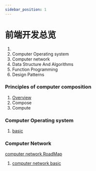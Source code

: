 ```yaml
---
sidebar_position: 1
---
```



# 前端开发总览

1. 
2. Computer Operating system
3. Computer network
4. Data Structure And Algorithms
5. Function Programming
6. Design Patterns


### Principles of computer composition

1. [Overview](./Program%20Capability/computer%20Operating%20System/Overview.md) 
2. Compose 
3. Compute


### Computer Operating system 

1. [basic](./Program%20Capability/Operating%20System/basic.md)


### Computer Network

[computer network RoadMap](https://www.geeksforgeeks.org/computer-network-tutorials/)

1. [computer network basic](./Program%20Capability/computer%20network/overview.md)

